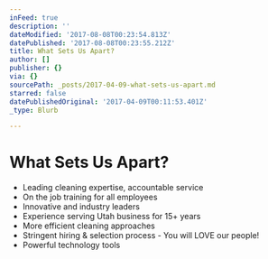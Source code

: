 ```yaml
---
inFeed: true
description: ''
dateModified: '2017-08-08T00:23:54.813Z'
datePublished: '2017-08-08T00:23:55.212Z'
title: What Sets Us Apart?
author: []
publisher: {}
via: {}
sourcePath: _posts/2017-04-09-what-sets-us-apart.md
starred: false
datePublishedOriginal: '2017-04-09T00:11:53.401Z'
_type: Blurb

---
```

# What Sets Us Apart?

* Leading cleaning expertise, accountable service
* On the job training for all employees 
* Innovative and industry leaders
* Experience serving Utah business for 15+ years
* More efficient cleaning approaches
* Stringent hiring & selection process - You will LOVE our people!
* Powerful technology tools